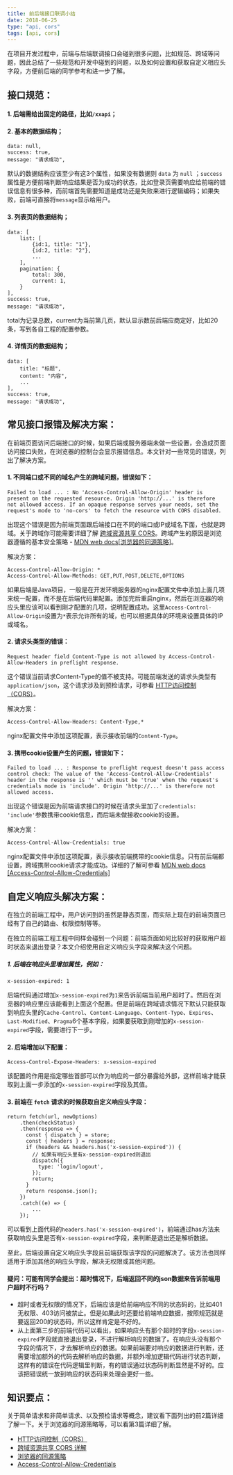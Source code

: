 ```yaml
---
title: 前后端接口联调小结
date: 2018-06-25
type: "api, cors"
tags: [api, cors]
---
```


在项目开发过程中，前端与后端联调接口会碰到很多问题，比如规范、跨域等问题，因此总结了一些规范和开发中碰到的问题，以及如何设置和获取自定义相应头字段，方便前后端的同学参考和进一步了解。

## 接口规范：

#### 1. 后端需给出固定的路径，比如`/xxapi`；

#### 2. 基本的数据结构；
```
data: null,
success: true,
message: "请求成功",
```
默认的数据结构应该至少有这3个属性，如果没有数据则 `data` 为 `null` ；`success`属性是方便前端判断响应结果是否为成功的状态，比如登录页需要响应给前端的错误信息有很多种，而前端首先需要知道是成功还是失败来进行逻辑编码；如果失败，前端可直接将`message`显示给用户。
<!--more-->

#### 3. 列表页的数据结构；
```
data: [
    list: [
        {id:1, title: "1"},
        {id:2, title: "2"},
        ...
    ],
    pagination: {
        total: 300,
        current: 1,
    }
],
success: true,
message: "请求成功",
```
total为记录总数，current为当前第几页，默认显示数前后端应商定好，比如20条，写到各自工程的配置参数。

#### 4. 详情页的数据结构；
```
data: [
    title: "标题",
    content: "内容",
    ...
],
success: true,
message: "请求成功",
```

## 常见接口报错及解决方案：
在前端页面访问后端接口的时候，如果后端或服务器端未做一些设置，会造成页面访问接口失败，在浏览器的控制台会显示报错信息。本文针对一些常见的错误，列出了解决方案。

#### 1. 不同端口或不同的域名产生的跨域问题，错误如下：

```
Failed to load ... : No 'Access-Control-Allow-Origin' header is present on the requested resource. Origin 'http://...' is therefore not allowed access. If an opaque response serves your needs, set the request's mode to 'no-cors' to fetch the resource with CORS disabled.
```
出现这个错误是因为前端页面跟后端接口在不同的端口或IP或域名下面，也就是跨域。关于跨域你可能需要详细了解 [跨域资源共享 CORS](https://developer.mozilla.org/zh/docs/Web/HTTP/Access_control_CORS)。跨域产生的原因是浏览器遵循的基本安全策略 - [MDN web docs[浏览器的同源策略]](https://developer.mozilla.org/zh-CN/docs/Web/Security/Same-origin_policy)。

解决方案：
```
Access-Control-Allow-Origin: *
Access-Control-Allow-Methods: GET,PUT,POST,DELETE,OPTIONS
```
如果后端是Java项目，一般是在开发环境服务器的nginx配置文件中添加上面几项来统一配置，而不是在后端代码里配置。添加完后重启nginx，然后在浏览器的响应头里应该可以看到刚才配置的几项，说明配置成功。这里`Access-Control-Allow-Origin`设置为`*`表示允许所有的域，也可以根据具体的环境来设置具体的IP或域名。

#### 2. 请求头类型的错误：
```
Request header field Content-Type is not allowed by Access-Control-Allow-Headers in preflight response.
```
这个错误当前请求Content-Type的值不被支持。可能前端发送的请求头类型有`application/json`，这个请求涉及到预检请求，可参看 [HTTP访问控制（CORS）](https://developer.mozilla.org/zh/docs/Web/HTTP/Access_control_CORS)。

解决方案：
```
Access-Control-Allow-Headers: Content-Type,*
```
nginx配置文件中添加这项配置，表示接收前端的`Content-Type`。

#### 3. 携带cookie设置产生的问题，错误如下：

```
Failed to load ... : Response to preflight request doesn't pass access control check: The value of the 'Access-Control-Allow-Credentials' header in the response is '' which must be 'true' when the request's credentials mode is 'include'. Origin 'http://...' is therefore not allowed access.
```
出现这个错误是因为前端请求接口的时候在请求头里加了`credentials: 'include'`参数携带cookie信息，而后端未做接收cookie的设置。

解决方案：
```
Access-Control-Allow-Credentials: true
```
nginx配置文件中添加这项配置，表示接收前端携带的cookie信息。只有前后端都设置，跨域携带cookie请求才能成功。详细的了解可参看 [MDN web docs [Access-Control-Allow-Credentials]](https://developer.mozilla.org/zh-CN/docs/Web/HTTP/Headers/Access-Control-Allow-Credentials)


## 自定义响应头解决方案：

在独立的前端工程中，用户访问到的虽然是静态页面，而实际上现在的前端页面已经有了自己的路由、权限控制等等。

在独立的前端工程工程中同样会碰到一个问题：前端页面如何比较好的获取用户超时状态来退出登录？本文介绍使用自定义响应头字段来解决这个问题。

##### 1. 后端在响应头里增加属性，例如：
```
x-session-expired: 1
```
后端代码通过增加`x-session-expired`为`1`来告诉前端当前用户超时了。然后在浏览器的响应里应该能看到上面这个配置。但是前端在跨域请求情况下默认只能获取到响应头里的`Cache-Control`、`Content-Language`、`Content-Type`、`Expires`、`Last-Modified`、`Pragma`6个基本字段，如果要获取到刚增加的`x-session-expired`字段，需要进行下一步。


#### 2. 后端增加以下配置：
```
Access-Control-Expose-Headers: x-session-expired
```
该配置的作用是指定哪些首部可以作为响应的一部分暴露给外部，这样前端才能获取到上面一步添加的`x-session-expired`字段及其值。

#### 3. 前端在 `fetch` 请求的时候获取自定义响应头字段：
```
return fetch(url, newOptions)
    .then(checkStatus)
    .then(response => {
      const { dispatch } = store;
      const { headers } = response;
      if (headers && headers.has('x-session-expired')) {
        // 如果有响应头里有x-session-expired则退出
        dispatch({
          type: 'login/logout',
        });
        return;
      }
      return response.json();
    })
    .catch((e) => {
        ...
    });
```
可以看到上面代码的`headers.has('x-session-expired')`，前端通过has方法来获取响应头里是否有`x-session-expired`字段，来判断是退出还是解析数据。

至此，后端设置自定义响应头字段且前端获取该字段的问题解决了。该方法也同样适用于添加其他的响应头字段，解决无权限或其他问题。

#### 疑问：可能有同学会提出：超时情况下，后端返回不同的json数据来告诉前端用户超时不行吗？

- 超时或者无权限的情况下，后端应该是给前端响应不同的状态码的，比如401无权限、403访问被禁止。但是如果此时还要给前端响应数据，按照规范就是要返回200的状态码，所以这样肯定是不好的。
- 从上面第三步的前端代码可以看出，如果响应头有那个超时的字段`x-session-expired`字段就直接退出登录，不进行解析响应的数据了。在响应头没有那个字段的情况下，才去解析响应的数据。如果前端要对响应的数据进行判断，还需要增加额外的代码去解析响应的数据，并额外增加逻辑代码进行状态判断，这样有的错误在代码逻辑里判断，有的错误通过状态码判断显然是不好的。应该把错误统一放到响应的状态码来处理会更好一些。


## 知识要点：
关于简单请求和非简单请求、以及预检请求等概念，建议看下面列出的前2篇详细了解一下。关于浏览器的同源策略等，可以看第3篇详细了解。

- [HTTP访问控制（CORS）](https://developer.mozilla.org/zh/docs/Web/HTTP/Access_control_CORS)
- [跨域资源共享 CORS 详解](http://www.ruanyifeng.com/blog/2016/04/cors.html)
- [浏览器的同源策略](https://developer.mozilla.org/zh-CN/docs/Web/Security/Same-origin_policy)
- [Access-Control-Allow-Credentials](https://developer.mozilla.org/zh-CN/docs/Web/HTTP/Headers/Access-Control-Allow-Credentials)

